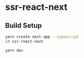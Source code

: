 # ssr-react-next

## Build Setup

```bash
yarn create next-app --typescript
cd ssr-react-next

yarn dev
```
